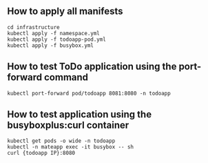 ## How to apply all manifests

```
cd infrastructure 
kubectl apply -f namespace.yml  
kubectl apply -f todoapp-pod.yml  
kubectl apply -f busybox.yml  
```

## How to test ToDo application using the port-forward command

```
kubectl port-forward pod/todoapp 8081:8080 -n todoapp
```


## How to test application using the busyboxplus:curl container

```
kubectl get pods -o wide -n todoapp 
kubectl -n mateapp exec -it busybox -- sh
curl {todoapp IP}:8080
```